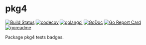 # pkg4

[![Build Status](https://travis-ci.org/./testdata/pkg4_bedges.svg?branch=master)](https://travis-ci.org/./testdata/pkg4_bedges)
[![codecov](https://codecov.io/gh/./testdata/pkg4_bedges/branch/master/graph/badge.svg)](https://codecov.io/gh/./testdata/pkg4_bedges)
[![golangci](https://golangci.com/badges/./testdata/pkg4_bedges.svg)](https://golangci.com/r/./testdata/pkg4_bedges)
[![GoDoc](https://godoc.org/./testdata/pkg4_bedges?status.svg)](http://godoc.org/./testdata/pkg4_bedges)
[![Go Report Card](https://goreportcard.com/badge/./testdata/pkg4_bedges)](https://goreportcard.com/report/./testdata/pkg4_bedges)
[![goreadme](https://goreadme.herokuapp.com/badge/./testdata/pkg4_bedges.svg)](https://goreadme.herokuapp.com)

Package pkg4 tests badges.

